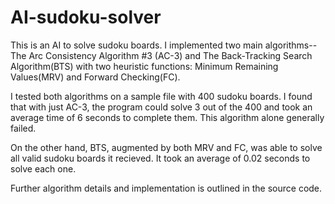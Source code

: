 # AI-sudoku-solver

This is an AI to solve sudoku boards. I implemented two main algorithms-- The Arc Consistency Algorithm #3 (AC-3) and The Back-Tracking Search Algorithm(BTS) with two heuristic functions: Minimum Remaining Values(MRV) and Forward Checking(FC). 

I tested both algorithms on a sample file with 400 sudoku boards. I found that with just AC-3, the program could solve 3 out of the 400 and took an average time of 6 seconds to complete them. This algorithm alone generally failed.

On the other hand, BTS, augmented by both MRV and FC, was able to solve all valid sudoku boards it recieved. It took an average of 0.02 seconds to solve each one.

Further algorithm details and implementation is outlined in the source code.
